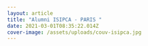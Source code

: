 ```yaml
---
layout: article
title: "Alumni ISIPCA - PARIS "
date: 2021-03-01T08:35:22.014Z
cover-image: /assets/uploads/couv-isipca.jpg
---
```


